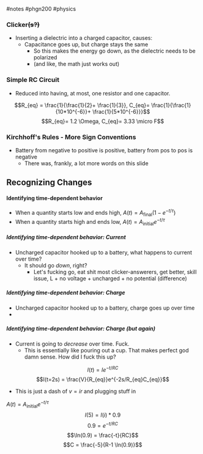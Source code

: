 #notes #phgn200 #physics

### Clicker~~(s?)~~
- Inserting a dielectric into a charged capacitor, causes:
	- Capacitance goes up, but charge stays the same
		- So this makes the energy go down, as the dielectric needs to be polarized
		- (and like, the math just works out)

### Simple RC Circuit
- Reduced into having, at most, one resistor and one capacitor.

$$R_{eq} = \frac{1}{\frac{1}{2}+ \frac{1}{3}}, C_{eq}= \frac{1}{\frac{1}{10*10^{-6}}+ \frac{1}{5*10^{-6}}}$$
$$R_{eq}= 1.2 \Omega, C_{eq}= 3.33 \micro F$$
### Kirchhoff's Rules - More Sign Conventions
- Battery from negative to positive is positive, battery from pos to pos is negative
	- There was, frankly, a lot more words on this slide

## Recognizing Changes
#### Identifying time-dependent behavior
- When a quantity starts low and ends high, $A(t) = A_{\text{final}}(1-e^{-t/\tau})$ 
- When a quantity starts high and ends low, $A(t)=A_{\text{initial}}e^{-t/\tau}$ 
##### Identifying time-dependent behavior: Current
- Uncharged capacitor hooked up to a battery, what happens to current over time?
	- It should go *down*, right?
		- Let's fucking go, eat shit most clicker-answerers, get better, skill issue, L + no voltage + uncharged + no potential (difference)
##### Identifying time-dependent behavior: Charge
- Uncharged capacitor hooked up to a battery, charge goes up over time
- 
##### Identifying time-dependent behavior: Charge (but again)
- Current is going to *decrease* over time. Fuck.
	- This is essentially like pouring out a cup. That makes perfect god damn sense. How did I fuck this up?



$$I(t) = Ie^{-t/RC}$$
$$I(t=2s) = \frac{V}{R_{eq}}e^{-2s/R_{eq}C_{eq}}$$
- This is just a dash of $v=ir$ and plugging stuff in

$A(t)=A_{\text{initial}}e^{-t/\tau}$
$$I(5) = I(i)*0.9$$
$$0.9= e^{-t/RC}$$
$$\ln(0.9) = \frac{-t}{RC}$$
$$C = \frac{-5}{R-1 \ln(0.9)}$$
